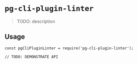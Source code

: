 # `pg-cli-plugin-linter`

> TODO: description

## Usage

```
const pgCliPluginLinter = require('pg-cli-plugin-linter');

// TODO: DEMONSTRATE API
```
